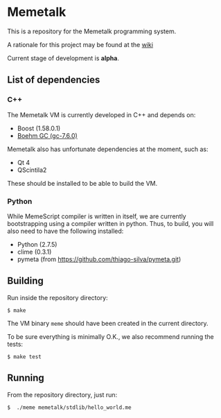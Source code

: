 # Memetalk

This is a repository for the Memetalk programming system.

A rationale for this project may be found at the [wiki][1]

[1]: https://github.com/thiago-silva/memetalk/wiki

Current stage of development is **alpha**.

## List of dependencies

### C++

The Memetalk VM is currently developed in C++ and depends on:

* Boost (1.58.0.1)
* [Boehm GC (gc-7.6.0)](http://www.hboehm.info/gc/)

Memetalk also has unfortunate dependencies at the moment, such as:

 * Qt 4
 * QScintila2

These should be installed to be able to build the VM.

### Python

While MemeScript compiler is written in itself, we are currently bootstrapping
using a compiler written in python. Thus, to build, you will also need to have
the following installed:

 * Python (2.7.5)
 * clime (0.3.1)
 * pymeta (from https://github.com/thiago-silva/pymeta.git)

## Building

Run inside the repository directory:

```
$ make
```

The VM binary `meme` should have been created in the current directory.

To be sure everything is minimally O.K., we also recommend running the tests:

```
$ make test
```

## Running

From the repository directory, just run:

```
$  ./meme memetalk/stdlib/hello_world.me
   ```
